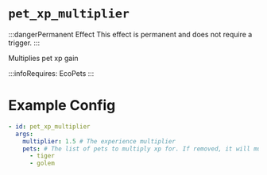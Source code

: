 # `pet_xp_multiplier`
:::dangerPermanent Effect
This effect is permanent and does not require a trigger.
:::

Multiplies pet xp gain

:::infoRequires:
EcoPets
:::

# Example Config
```yaml
- id: pet_xp_multiplier
  args:
    multiplier: 1.5 # The experience multiplier
    pets: # The list of pets to multiply xp for. If removed, it will multiply all pets.
      - tiger
      - golem 
```
